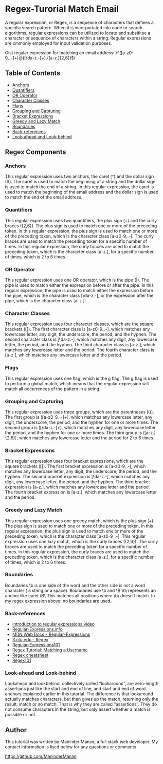 # Regex-Turorial Match Email

A regular expression, or Regex, is a sequence of characters that defines a specific search pattern. When it is incorportated into code or search algorithms, regular expressions can be utilized to locate and subsititue a character or sequence of characters within a string. Regular expressions are cmmonly employed for input validation purposes.

Gist regular expression for matching an email address: 
/^([a-z0-9_\.-]+)@([\da-z\.-]+)\.([a-z\.]{2,6})$/


## Table of Contents


- [Anchors](#anchors)
- [Quantifiers](#quantifiers)
- [OR Operator](#or-operator)
- [Character Classes](#character-classes)
- [Flags](#flags)
- [Grouping and Capturing](#grouping-and-capturing)
- [Bracket Expressions](#bracket-expressions)
- [Greedy and Lazy Match](#greedy-and-lazy-match)
- [Boundaries](#boundaries)
- [Back-references](#back-references)
- [Look-ahead and Look-behind](#look-ahead-and-look-behind)

## Regex Components

### Anchors
This regular expression uses two anchors, the caret (^) and the dollar sign ($). The caret is used to match the beginning of a string and the dollar sign is used to match the end of a string. In this regular expression, the caret is used to match the beginning of the email address and the dollar sign is used to match the end of the email address.

### Quantifiers
This regular expression uses two quantifiers, the plus sign (+) and the curly braces ({2,6}). The plus sign is used to match one or more of the preceding token. In this regular expression, the plus sign is used to match one or more of the preceding token, which is the character class [a-z0-9_\.-]. The curly braces are used to match the preceding token for a specific number of times. In this regular expression, the curly braces are used to match the preceding token, which is the character class [a-z\.], for a specific number of times, which is 2 to 6 times.

### OR Operator
This regular expression uses one OR operator, which is the pipe (|). The pipe is used to match either the expression before or after the pipe. In this regular expression, the pipe is used to match either the expression before the pipe, which is the character class [\da-z\.-], or the expression after the pipe, which is the character class [a-z\.].

### Character Classes
This regular expression uses four character classes, which are the square brackets ([]). The first character class is [a-z0-9_\.-], which matches any lowercase letter, any digit, the underscore, the period, and the hyphen. The second character class is [\da-z\.-], which matches any digit, any lowercase letter, the period, and the hyphen. The third character class is [a-z\.], which matches any lowercase letter and the period. The fourth character class is [a-z\.], which matches any lowercase letter and the period.

### Flags
This regular expression uses one flag, which is the g flag. The g flag is used to perform a global match, which means that the regular expression will match all occurrences of the pattern in a string.

### Grouping and Capturing
This regular expression uses three groups, which are the parentheses (()). The first group is ([a-z0-9_\.-]+), which matches any lowercase letter, any digit, the underscore, the period, and the hyphen for one or more times. The second group is ([\da-z\.-]+), which matches any digit, any lowercase letter, the period, and the hyphen for one or more times. The third group is ([a-z\.]{2,6}), which matches any lowercase letter and the period for 2 to 6 times.

### Bracket Expressions
This regular expression uses four bracket expressions, which are the square brackets ([]). The first bracket expression is [a-z0-9_\.-], which matches any lowercase letter, any digit, the underscore, the period, and the hyphen. The second bracket expression is [\da-z\.-], which matches any digit, any lowercase letter, the period, and the hyphen. The third bracket expression is [a-z\.], which matches any lowercase letter and the period. The fourth bracket expression is [a-z\.], which matches any lowercase letter and the period.

### Greedy and Lazy Match
This regular expression uses one greedy match, which is the plus sign (+). The plus sign is used to match one or more of the preceding token. In this regular expression, the plus sign is used to match one or more of the preceding token, which is the character class [a-z0-9_\.-]. This regular expression uses one lazy match, which is the curly braces ({2,6}). The curly braces are used to match the preceding token for a specific number of times. In this regular expression, the curly braces are used to match the preceding token, which is the character class [a-z\.], for a specific number of times, which is 2 to 6 times.

### Boundaries
Boundaries \b is one side of the word and the other side is not a word character ( a string or a space). Boundaries use \b and \B \b\ represents an anchor like caret \B\ This matches all positions where \b\ doesn’t match. In my regex expression above: no boundaries are used.

### Back-references
- [Introduction to regular expressions video](https://www.youtube.com/watch?v=7DG3kCDx53c)
- [Regular-Expressions.info](https://www.regular-expressions.info/)
- [MDN Web Docs - Regular-Expressions](https://developer.mozilla.org/en-US/docs/Web/JavaScript/Guide/Regular_Expressions)
- [3.ntu.edu - Regex](https://www3.ntu.edu.sg/home/ehchua/programming/howto/Regexe.html)
- [Regular-Expressions101](https://regex101.com/)
- [Regex Tutorial: Matching a Username](https://coding-boot-camp.github.io/full-stack/computer-science/regex-tutorial)
- [Regex cheatsheet](https://dev.to/catherinecodes/a-regex-cheatsheet-for-all-those-regex-haters-and-lovers--2cj1)
- [Regex101](https://regexone.com/)

### Look-ahead and Look-behind
Lookahead and lookbehind, collectively called “lookaround”, are zero-length assertions just like the start and end of line, and start and end of word anchors explained earlier in this tutorial. The difference is that lookaround actually matches characters, but then gives up the match, returning only the result: match or no match. That is why they are called “assertions”. They do not consume characters in the string, but only assert whether a match is possible or not.

## Author
This tutorial was written by Maninder Manan, a full stack web developer. My contact information is lised below for any questions or comments.

https://github.com/ManinderManan